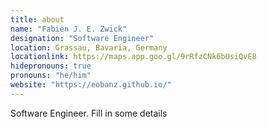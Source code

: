 ```yaml
---
title: about
name: "Fabien J. E. Zwick"
designation: "Software Engineer"
location: Grassau, Bavaria, Germany
locationlink: https://maps.app.goo.gl/9rRfzCNk6bUsiQvE8
hidepronouns: true
pronouns: "he/him"
website: "https://eobanz.github.io/"
---
```


Software Engineer. Fill in some details
